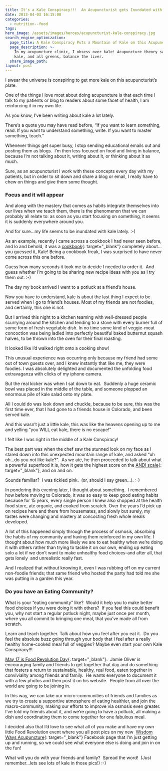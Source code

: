 ```yaml
---
title: It's a Kale Conspiracy!!!  An Acupuncturist gets Inundated with Kale...
date: 2013-04-03 16:15:00
categories:
  - nutrition--food
tags:
hero_image: /assets/images/heroes/acupuncturist-kale-conspiracy.jpg
search_engine_optimization:
  page_title: A Kale Conspiracy Puts a Mountain of Kale on this Acupuncturist's plate
  page_description: >-
    In my acupuncture clinic, I obsess over kale! Acupuncture theory says that
    kale, and all greens, balance the liver.
  share_image_path:
layout: post
---
```


I swear the universe is conspiring to get more kale on this acupuncturist’s plate.

One of the things I love most about doing acupuncture is that each time I talk to my patients or blog to readers about some facet of health, I am reinforcing it in my own life.&nbsp;

As you know, I’ve been writing about kale a lot lately.

There’s a quote you may have read before, “If you want to learn something, read. If you want to understand something, write. If you want to master something, teach.”

Whenever things get super busy, I stop sending educational emails out and posting them as blogs.&nbsp; I’m then less focused on food and living in balance, because I’m not talking about it, writing about it, or thinking about it as much.&nbsp;

Sure, as an acupuncturist I work with these concepts every day with my patients, but in order to sit down and share a blog or email, I really have to chew on things and give them some thought.

### Focus and it will appear

And along with the mastery that comes as habits integrate themselves into our lives when we teach them, there is the phenomenon that we can probably all relate to: as soon as you start focusing on something, it seems it is suddenly everywhere around you.

And for sure…my life seems to be inundated with kale lately. :-)

As an example, recently I came across a cookbook I had never seen before, and lo and behold, it was a [cookbook](http://r20.rs6.net/tn.jsp?e=001YN9phbhoq0d4iPz6m8D64ITmcx-T4KzFNNlrLSL3KNUtHWx6ISzYjqdjzBZM8gZNWC4P6LIk3yiWr1hs6NJFssTIdMUCGrgyA65ODzy2BJbWe7CFj0H_Pi9kxv_Kpj5AMR4G6RZNkj9rhStVE2WJBlZRU_2K-xfV){: target="_blank"} completely about…you guessed it, Kale! Being a cookbook freak, I was surprised to have never come across this one before.

Guess how many seconds it took me to decide I needed to order it.&nbsp; And guess whether I’m going to be sharing new recipe ideas with you as I try them out. :-)

The day my book arrived I went to a potluck at a friend’s house.&nbsp;

Now you have to understand, kale is about the last thing I expect to be served when I go to friend’s houses. Most of my friends are not foodies, and certainly, this one is not.

But I arrived this night to a kitchen teaming with well-dressed people scurrying around the kitchen and tending to a stove with every burner full of some form of fresh vegetable dish. In no time some kind of veggie-meat concoction was being ladled into perfectly beautiful baked butternut squash halves, to be thrown into the oven for their final roasting.&nbsp;

It looked like I’d walked right onto a cooking show!&nbsp;

This unusual experience was occurring only because my friend had some out of town guests over, and I knew instantly that like me, they were foodies. I was absolutely delighted and documented the unfolding food extravaganza with clicks of my iphone camera.

But the real kicker was when I sat down to eat.&nbsp; Suddenly a huge ceramic bowl was placed in the middle of the table, and someone plopped an enormous pile of kale salad onto my plate.

All I could do was look down and chuckle, because to be sure, this was the first time ever, that I had gone to a friends house in Colorado, and been served kale.&nbsp;

And this wasn’t just a little kale, this was like the heavens opening up to me and yelling “you WILL eat kale, there is no escape!”&nbsp;

I felt like I was right in the middle of a Kale Conspiracy!

The best part was when the chef saw the stunned look on my face as I stared down into this unexpected mountain range of kale, and asked “uh oh…do you not like kale?”.&nbsp; As we ate, he then proceeded to talk about what a powerful superfood it is, how it gets the highest score on the [ANDI scale](http://r20.rs6.net/tn.jsp?e=001YN9phbhoq0d4iPz6m8D64ITmcx-T4KzFNNlrLSL3KNUtHWx6ISzYjqdjzBZM8gZNWC4P6LIk3yi2zC0sqV4oNMPhRnQNa8kR2r9B_QTtQskc5P91GgQjhnjSLS7DURE0wNzD-YAJxnw=){: target="_blank"}, and on and on.&nbsp;

Sounds familiar?&nbsp; I was tickled pink.&nbsp; (or, should I say green…). :-)

In pondering this evening later, I thought about something.&nbsp; I remembered how before moving to Colorado, it was so easy to keep good eating habits because for 15 years, every single person I knew also shopped at the health food store, ate organic, and cooked from scratch. Over the years I’d pick up on recipes here and there from housemates, and slowly but surely, my tastes were changing and mastery at concocting fresh whole meals developed.&nbsp;

A lot of this happened simply through the process of osmosis, absorbing the habits of my community and having them reinforced in my own life. I thought about how much more likely we are to eat healthy when we’re doing it with others rather than trying to tackle it on our own, ending up eating solo a lot if we don’t want to make unhealthy food choices–and after all, that gets lonely&nbsp; and unrealistic really fast.&nbsp;

And I realized that without knowing it, even I was rubbing off on my current non-foodie friends; that same friend who hosted the party had told me she was putting in a garden this year.

### Do you have an Eating Community?

What is your “eating community” like?&nbsp; Would it help you to make better food choices if you were doing it with others?&nbsp; If you feel this could benefit you, why not start a regular potluck night, maybe just once per month, where you all commit to bringing one meal, that you’ve made all from scratch.

Learn and teach together. Talk about how you feel after you eat it.&nbsp; Do you feel the absolute buzz going through your body that I feel after a really healthy home-cooked meal full of veggies? Maybe even start your own Kale Conspiracy!!!

[May 17 is Food Revolution Day](http://r20.rs6.net/tn.jsp?e=001YN9phbhoq0d4iPz6m8D64ITmcx-T4KzFNNlrLSL3KNUtHWx6ISzYjqdjzBZM8gZN8qKggLkb5Rmd5xmLzXH3vbJhVDGZNwILqSg3_WDIJac=){: target="_blank"}.&nbsp; Jamie Oliver is encouraging family and friends to get together that day and do something that fosters a return to sustainable, healthy, real food, eaten together in conviviality among friends and family.&nbsp; He wants everyone to document it with a few photos and then post it on his website.&nbsp; People from all over the world are going to be joining in.&nbsp;

In this way, we can take our micro-communities of friends and families as we try to create a supportive atmosphere of eating healthier, and join the macro-community, making our efforts to improve via osmosis even greater.&nbsp; I’ve told my friends about it, and we’re going to have a potluck, all making a dish and coordinating them to come together for one fabulous meal.

I decided also that I’d love to see what all of you make and have my own little Food Revolution event where you all post pics on my new&nbsp; [Wisdom Ways Acupuncture](http://r20.rs6.net/tn.jsp?e=001YN9phbhoq0d4iPz6m8D64ITmcx-T4KzFNNlrLSL3KNUtHWx6ISzYjpkfgQiaPrSTFZy2bNjjlcef5dMVckp5OvNPt6AYQpFv1pq97H6FCua5bRIxOpFnfo1ALt7Jp5FoHrXnPQJwhurtUYLyqJCMHA==){: target="_blank"} Facebook page that I’m just getting up and running, so we could see what everyone else is doing and join in on the fun!

What will you do with your friends and family?&nbsp; Spread the word!&nbsp; (Just remember…lets see lots of kale in those pics!) :-)